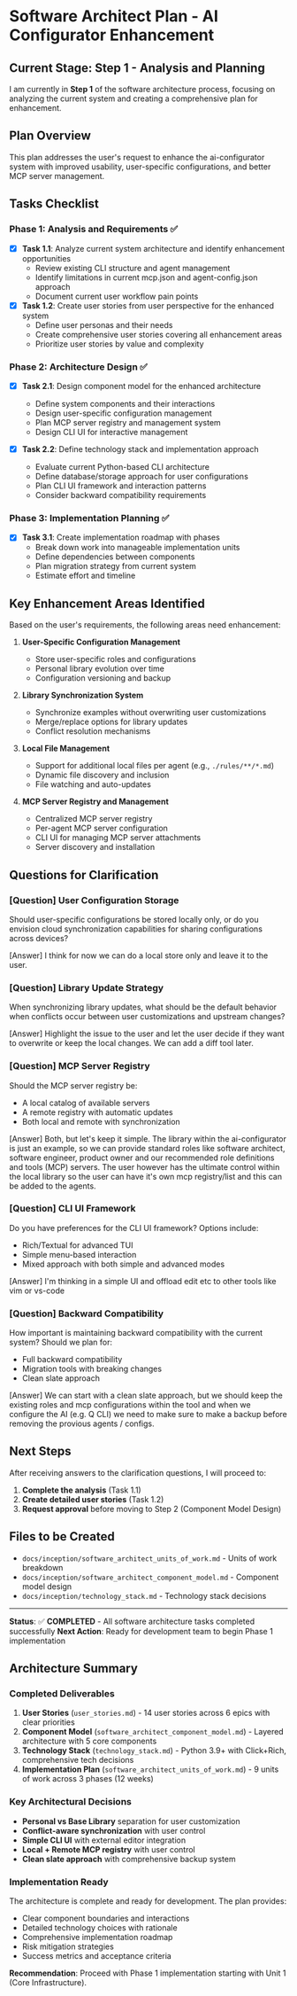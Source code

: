 # Software Architect Plan - AI Configurator Enhancement

## Current Stage: Step 1 - Analysis and Planning

I am currently in **Step 1** of the software architecture process, focusing on analyzing the current system and creating a comprehensive plan for enhancement.

## Plan Overview

This plan addresses the user's request to enhance the ai-configurator system with improved usability, user-specific configurations, and better MCP server management.

## Tasks Checklist

### Phase 1: Analysis and Requirements ✅

- [x] **Task 1.1**: Analyze current system architecture and identify enhancement opportunities
  - Review existing CLI structure and agent management
  - Identify limitations in current mcp.json and agent-config.json approach
  - Document current user workflow pain points
- [x] **Task 1.2**: Create user stories from user perspective for the enhanced system
  - Define user personas and their needs
  - Create comprehensive user stories covering all enhancement areas
  - Prioritize user stories by value and complexity

### Phase 2: Architecture Design ✅

- [x] **Task 2.1**: Design component model for the enhanced architecture
  - Define system components and their interactions
  - Design user-specific configuration management
  - Plan MCP server registry and management system
  - Design CLI UI for interactive management

- [x] **Task 2.2**: Define technology stack and implementation approach
  - Evaluate current Python-based CLI architecture
  - Define database/storage approach for user configurations
  - Plan CLI UI framework and interaction patterns
  - Consider backward compatibility requirements

### Phase 3: Implementation Planning ✅

- [x] **Task 3.1**: Create implementation roadmap with phases
  - Break down work into manageable implementation units
  - Define dependencies between components
  - Plan migration strategy from current system
  - Estimate effort and timeline

## Key Enhancement Areas Identified

Based on the user's requirements, the following areas need enhancement:

1. **User-Specific Configuration Management**

   - Store user-specific roles and configurations
   - Personal library evolution over time
   - Configuration versioning and backup

2. **Library Synchronization System**

   - Synchronize examples without overwriting user customizations
   - Merge/replace options for library updates
   - Conflict resolution mechanisms

3. **Local File Management**

   - Support for additional local files per agent (e.g., `./rules/**/*.md`)
   - Dynamic file discovery and inclusion
   - File watching and auto-updates

4. **MCP Server Registry and Management**
   - Centralized MCP server registry
   - Per-agent MCP server configuration
   - CLI UI for managing MCP server attachments
   - Server discovery and installation

## Questions for Clarification

### [Question] User Configuration Storage

Should user-specific configurations be stored locally only, or do you envision cloud synchronization capabilities for sharing configurations across devices?

[Answer] I think for now we can do a local store only and leave it to the user.

### [Question] Library Update Strategy

When synchronizing library updates, what should be the default behavior when conflicts occur between user customizations and upstream changes?

[Answer] Highlight the issue to the user and let the user decide if they want to overwrite or keep the local changes. We can add a diff tool later.

### [Question] MCP Server Registry

Should the MCP server registry be:

- A local catalog of available servers
- A remote registry with automatic updates
- Both local and remote with synchronization

[Answer] Both, but let's keep it simple. The library within the ai-configurator is just an example, so we can provide standard roles like software architect, software engineer, product owner and our recommended role definitions and tools (MCP) servers. The user however has the ultimate control within the local library so the user can have it's own mcp registry/list and this can be added to the agents.

### [Question] CLI UI Framework

Do you have preferences for the CLI UI framework? Options include:

- Rich/Textual for advanced TUI
- Simple menu-based interaction
- Mixed approach with both simple and advanced modes

[Answer] I'm thinking in a simple UI and offload edit etc to other tools like vim or vs-code

### [Question] Backward Compatibility

How important is maintaining backward compatibility with the current system? Should we plan for:

- Full backward compatibility
- Migration tools with breaking changes
- Clean slate approach

[Answer] We can start with a clean slate approach, but we should keep the existing roles and mcp configurations within the tool and when we configure the AI (e.g. Q CLI) we need to make sure to make a backup before removing the provious agents / configs.

## Next Steps

After receiving answers to the clarification questions, I will proceed to:

1. **Complete the analysis** (Task 1.1)
2. **Create detailed user stories** (Task 1.2)
3. **Request approval** before moving to Step 2 (Component Model Design)

## Files to be Created

- `docs/inception/software_architect_units_of_work.md` - Units of work breakdown
- `docs/inception/software_architect_component_model.md` - Component model design
- `docs/inception/technology_stack.md` - Technology stack decisions

---

**Status**: ✅ **COMPLETED** - All software architecture tasks completed successfully
**Next Action**: Ready for development team to begin Phase 1 implementation

## Architecture Summary

### Completed Deliverables
1. **User Stories** (`user_stories.md`) - 14 user stories across 6 epics with clear priorities
2. **Component Model** (`software_architect_component_model.md`) - Layered architecture with 5 core components
3. **Technology Stack** (`technology_stack.md`) - Python 3.9+ with Click+Rich, comprehensive tech decisions
4. **Implementation Plan** (`software_architect_units_of_work.md`) - 9 units of work across 3 phases (12 weeks)

### Key Architectural Decisions
- **Personal vs Base Library** separation for user customization
- **Conflict-aware synchronization** with user control
- **Simple CLI UI** with external editor integration
- **Local + Remote MCP registry** with user control
- **Clean slate approach** with comprehensive backup system

### Implementation Ready
The architecture is complete and ready for development. The plan provides:
- Clear component boundaries and interactions
- Detailed technology choices with rationale
- Comprehensive implementation roadmap
- Risk mitigation strategies
- Success metrics and acceptance criteria

**Recommendation**: Proceed with Phase 1 implementation starting with Unit 1 (Core Infrastructure).
